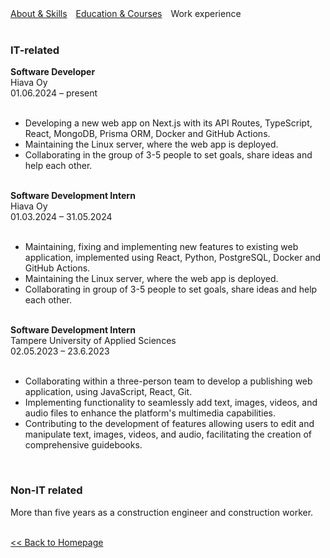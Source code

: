 <html>
    <head>
        <meta charset="UTF-8">
        <style>
            .info {
                margin-right: 10px;
            }
            a {
                text-decoration: underline;
            }
        </style>
    </head>
    <body>
        <a class="info" href="https://iuloz.github.io/about">About & Skills</a>
        <a class="info" href="https://iuloz.github.io/education">Education & Courses</a>
        <span class="info">Work experience</span>
        <br/><br/>
        <h3>IT-related</h3>
        <b>Software Developer</b><br/>
        <span>Hiava Oy</span><br/>
        <span>01.06.2024 – present</span>
            <ul><br/>
                <li>
                    Developing a new web app on Next.js with its API Routes, TypeScript, React, MongoDB, Prisma ORM,
                    Docker and GitHub Actions.
                </li>
                <li>
                    Maintaining the Linux server, where the web app is deployed.
                </li>
                <li>
                    Collaborating in the group of 3-5 people to set goals, share ideas and help each other.
                </li>
            </ul>
            <br/>
            <b>Software Development Intern</b><br/>
            <span>Hiava Oy</span><br/>
            <span>01.03.2024 – 31.05.2024</span>
            <ul><br/>
                <li>
                    Maintaining, fixing and implementing new features to existing web application, implemented using React,
                    Python, PostgreSQL, Docker and GitHub Actions.
                </li>
                <li>
                    Maintaining the Linux server, where the web app is deployed.
                </li>
                <li>
                    Collaborating in group of 3-5 people to set goals, share ideas and help each other.
                </li>
            </ul>
            <br/>
        <b>Software Development Intern</b><br/>
        <span>Tampere University of Applied Sciences</span><br/>
        <span>02.05.2023 – 23.6.2023</span>
        <ul><br/>
            <li>
                Collaborating within a three-person team to develop a publishing web application, using JavaScript,
                React, Git.
            </li>
            <li>
                Implementing functionality to seamlessly add text, images, videos, and audio files to enhance the
                platform's multimedia capabilities.
            </li>
            <li>
                Contributing to the development of features allowing users to edit and manipulate text, images, videos,
                and audio, facilitating the creation of comprehensive guidebooks.
            </li>
        </ul>
        <br/>
        <h3>Non-IT related</h3>
        <p>More than five years as a construction engineer and construction worker.</p>
        <!-- <li><b>1Ketju Oy, construction worker, 1.2022 – present day.</b><br/>Cleaning on construction site, moving building materials, different small tasks.</li>
        <li><b>HR Yhtiöt Oy, construction worker, 14.4.2021 – 14.7.2021.</b><br/>Construction worker tasks. Cleaning of construction site, moving building materials, different small tasks.</li>
        <li><b>WorkPower Rakennus Oy, construction worker, 15.1.2021 – 14.7.2021.</b><br/>Construction worker tasks. Cleaning of construction site, moving building materials, different small tasks.</li>
        <li><b>JM Suomi Oy, construction worker (practical training), 9.11.2020 – 18.12.2020.</b><br/>Construction worker tasks. Cleaning of construction site, moving building materials, different small tasks.</li>
        <li><b>RIM OOO, Production and technical department engineer, 25.10.2018 – 29.3.2019</b><br/>I drew construction drawings and schemes, ordered building materials, prepared building documents.</li>
        <li><b>Iceberg OOO, Production and technical department engineer, 1.11.2017 – 3.9.2018.</b><br/>I worked with Chinese company. I drew construction drawings and schemes, ordered building materials, prepared building documents, took part in meetings, cooperated with construction laboratory.</li>
        <li><b>Udmurtneft PAO, Production and technical department engineer, 11.4.2016 – 27.2.2017.</b><br/>I checked project organization’s work (drawings and cost accounting) and took part in meetings.</li>
        <li><b>SU-18 OOO, foreman, 5.11.2014 – 25.5.2015.</b><br/>I managed and supervised the work quality and construction timing of the contractors. I worked with drawings, made a construction documents, attended meetings.</li> -->
        <br/>
        <a href="https://iuloz.github.io"><< Back to Homepage</a>
    </body>
</html>
